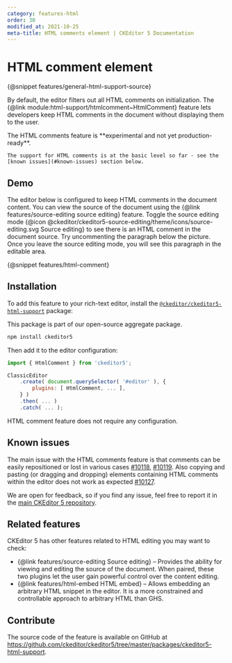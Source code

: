 ```yaml
---
category: features-html
order: 30
modified_at: 2021-10-25
meta-title: HTML comments element | CKEditor 5 Documentation
---
```


# HTML comment element

{@snippet features/general-html-support-source}

By default, the editor filters out all HTML comments on initialization. The {@link module:html-support/htmlcomment~HtmlComment} feature lets developers keep HTML comments in the document without displaying them to the user.

<info-box warning>
	The HTML comments feature is **experimental and not yet production-ready**.

	The support for HTML comments is at the basic level so far - see the [known issues](#known-issues) section below.
</info-box>

## Demo

The editor below is configured to keep HTML comments in the document content. You can view the source of the document using the {@link features/source-editing source editing} feature. Toggle the source editing mode {@icon @ckeditor/ckeditor5-source-editing/theme/icons/source-editing.svg Source editing} to see there is an HTML comment in the document source. Try uncommenting the paragraph below the picture. Once you leave the source editing mode, you will see this paragraph in the editable area.

{@snippet features/html-comment}

## Installation

To add this feature to your rich-text editor, install the [`@ckeditor/ckeditor5-html-support`](https://www.npmjs.com/package/@ckeditor/ckeditor5-html-support) package:

This package is part of our open-source aggregate package.

```bash
npm install ckeditor5
```

Then add it to the editor configuration:

```js
import { HtmlComment } from 'ckeditor5';

ClassicEditor
	.create( document.querySelector( '#editor' ), {
		plugins: [ HtmlComment, ... ],
	} )
	.then( ... )
	.catch( ... );
```

HTML comment feature does not require any configuration.

## Known issues

The main issue with the HTML comments feature is that comments can be easily repositioned or lost in various cases [#10118](https://github.com/ckeditor/ckeditor5/issues/10118), [#10119](https://github.com/ckeditor/ckeditor5/issues/10119). Also copying and pasting (or dragging and dropping) elements containing HTML comments within the editor does not work as expected [#10127](https://github.com/ckeditor/ckeditor5/issues/10127).

We are open for feedback, so if you find any issue, feel free to report it in the [main CKEditor&nbsp;5 repository](https://github.com/ckeditor/ckeditor5/issues/).

## Related features

CKEditor&nbsp;5 has other features related to HTML editing you may want to check:

* {@link features/source-editing Source editing} &ndash; Provides the ability for viewing and editing the source of the document. When paired, these two plugins let the user gain powerful control over the content editing.
* {@link features/html-embed HTML embed} &ndash; Allows embedding an arbitrary HTML snippet in the editor. It is a more constrained and controllable approach to arbitrary HTML than GHS.

## Contribute

The source code of the feature is available on GitHub at https://github.com/ckeditor/ckeditor5/tree/master/packages/ckeditor5-html-support.
